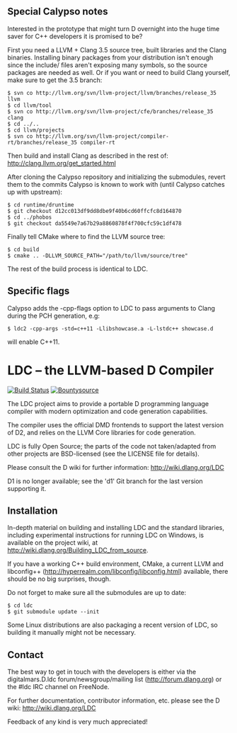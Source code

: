 Special Calypso notes
------------

Interested in the prototype that might turn D overnight into the huge time saver for C++ developers it is promised to be?

First you need a LLVM + Clang 3.5 source tree, built libraries and the Clang binaries. Installing binary packages from your distribution isn't enough since the include/ files aren't exposing many symbols, so the source packages are needed as well. Or if you want or need to build Clang yourself, make sure to get the 3.5 branch:

    $ svn co http://llvm.org/svn/llvm-project/llvm/branches/release_35 llvm
    $ cd llvm/tool
    $ svn co http://llvm.org/svn/llvm-project/cfe/branches/release_35 clang
    $ cd ../..
    $ cd llvm/projects
    $ svn co http://llvm.org/svn/llvm-project/compiler-rt/branches/release_35 compiler-rt

Then build and install Clang as described in the rest of:
http://clang.llvm.org/get_started.html
    
After cloning the Calypso repository and initializing the submodules, revert them to the commits Calypso is known to work with (until Calypso catches up with upstream):

    $ cd runtime/druntime
    $ git checkout d12cc013df9dd8dbe9f40b6cd60ffcfc8d164870
    $ cd ../phobos
    $ git checkout da5549e7a67b29a8860878f4f700cfc59c1df478

Finally tell CMake where to find the LLVM source tree:

    $ cd build
    $ cmake .. -DLLVM_SOURCE_PATH="/path/to/llvm/source/tree"
    
The rest of the build process is identical to LDC.

Specific flags
-------

Calypso adds the -cpp-flags option to LDC to pass arguments to Clang during the PCH generation, e.g:

    $ ldc2 -cpp-args -std=c++11 -Llibshowcase.a -L-lstdc++ showcase.d

will enable C++11.

LDC – the LLVM-based D Compiler
===============================

[![Build Status](https://travis-ci.org/ldc-developers/ldc.png?branch=master)](https://travis-ci.org/ldc-developers/ldc) [![Bountysource](https://www.bountysource.com/badge/tracker?tracker_id=283332)](https://www.bountysource.com/trackers/283332-ldc?utm_source=283332&utm_medium=shield&utm_campaign=TRACKER_BADGE)

The LDC project aims to provide a portable D programming language
compiler with modern optimization and code generation capabilities.

The compiler uses the official DMD frontends to support the latest
version of D2, and relies on the LLVM Core libraries for code
generation.

LDC is fully Open Source; the parts of the code not taken/adapted from
other projects are BSD-licensed (see the LICENSE file for details).

Please consult the D wiki for further information:
http://wiki.dlang.org/LDC

D1 is no longer available; see the 'd1' Git branch for the last
version supporting it.


Installation
------------

In-depth material on building and installing LDC and the standard
libraries, including experimental instructions for running LDC on
Windows, is available on the project wiki, at
http://wiki.dlang.org/Building_LDC_from_source.

If you have a working C++ build environment, CMake, a current LLVM and
libconfig++ (http://hyperrealm.com/libconfig/libconfig.html)
available, there should be no big surprises, though.

Do not forget to make sure all the submodules are up to date:

    $ cd ldc
    $ git submodule update --init

Some Linux distributions are also packaging a recent version of LDC,
so building it manually might not be necessary.


Contact
-------

The best way to get in touch with the developers is either via the
digitalmars.D.ldc forum/newsgroup/mailing list
(http://forum.dlang.org) or the #ldc IRC channel on FreeNode.

For further documentation, contributor information, etc. please see
the D wiki: http://wiki.dlang.org/LDC

Feedback of any kind is very much appreciated!
